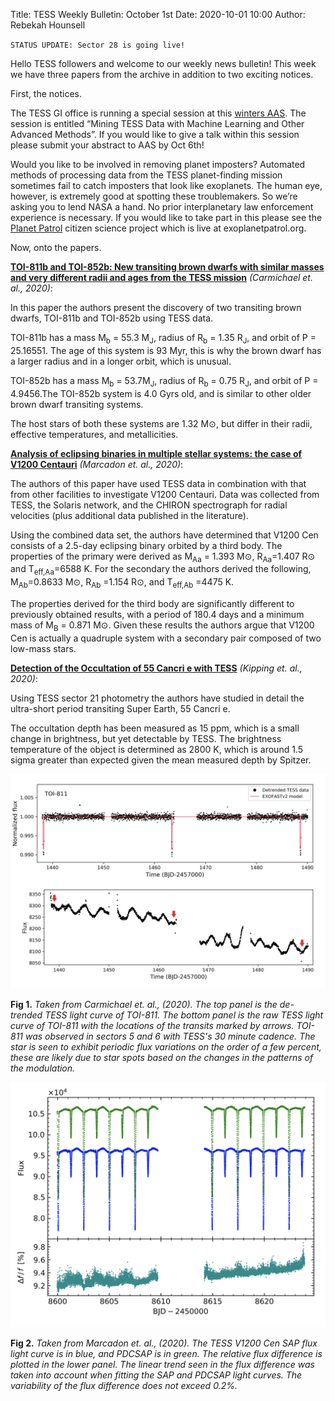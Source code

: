 Title: TESS Weekly Bulletin: October 1st
Date: 2020-10-01 10:00
Author: Rebekah Hounsell

`STATUS UPDATE: Sector 28 is going live!`

Hello TESS followers and welcome to our weekly news bulletin! This week we have three papers from the archive in addition to two exciting notices. 

First, the notices.

The TESS GI office is running a special session at this [winters AAS](https://aas.org/meetings/aas237). The session is entitled “Mining TESS Data with Machine Learning and Other Advanced Methods”.  If you would like to give a talk within this session please submit your abstract to AAS by Oct 6th!

Would you like to be involved in removing planet imposters? Automated methods of processing data from the TESS planet-finding mission sometimes fail to catch imposters that look like exoplanets. The human eye, however, is extremely good at spotting these troublemakers. So we’re asking you to lend NASA a hand. No prior interplanetary law enforcement experience is necessary. If you would like to take part in this please see the [Planet Patrol](https://www.zooniverse.org/projects/marckuchner/planet-patrol?utm_source=Newsletter&utm_medium=Email&utm_campaign=announce29sep2020) citizen science project which is live at exoplanetpatrol.org.

Now, onto the papers.

**[TOI-811b and TOI-852b: New transiting brown dwarfs with similar masses and very different radii and ages from the TESS mission](
https://arxiv.org/abs/2009.13515)** *(Carmichael et. al., 2020)*:

In this paper the authors present the discovery of two transiting brown dwarfs, TOI-811b and TOI-852b using TESS data.

TOI-811b has a mass M<sub>b</sub> = 55.3 M<sub>J</sub>, radius of R<sub>b</sub> = 1.35 R<sub>J</sub>, and orbit of P = 25.16551. The age of this system is 93 Myr, this is why the brown dwarf has a larger radius and in a longer orbit, which is unusual.

TOI-852b has a mass  M<sub>b</sub> = 53.7M<sub>J</sub>, radius of R<sub>b</sub> = 0.75 R<sub>J</sub>, and orbit of P = 4.9456.The TOI-852b system is 4.0 Gyrs old, and is similar to other older brown dwarf transiting systems.

The host stars of both these systems are 1.32 M⊙, but differ in their radii, effective temperatures, and metallicities. 

**[Analysis of eclipsing binaries in multiple stellar systems: the case of V1200 Centauri](https://arxiv.org/abs/2009.13496)** *(Marcadon et. al., 2020)*:

The authors of this paper have used TESS data in combination with that from other facilities to investigate V1200 Centauri. Data was collected from TESS, the Solaris network, and the CHIRON spectrograph for radial velocities (plus additional data published in  the literature).

Using the combined data set, the authors have determined that V1200 Cen consists of a 2.5-day eclipsing binary orbited by a third body. The properties of the primary were derived as M<sub>Aa</sub> = 1.393 M⊙, R<sub>Aa</sub>=1.407 R⊙ and T<sub>eff,Aa</sub>=6588 K. For the secondary the authors derived the following, M<sub>Ab</sub>=0.8633 M⊙, R<sub>Ab</sub> =1.154 R⊙, and T<sub>eff,Ab</sub> =4475 K.

The properties derived for the third body are significantly different to previously obtained results, with a period of 180.4 days and a minimum mass of M<sub>B</sub> = 0.871 M⊙. Given these results the authors argue that V1200 Cen is actually a quadruple system with a secondary pair composed of two low-mass stars.

**[Detection of the Occultation of 55 Cancri e with TESS](https://arxiv.org/abs/2009.12601)** *(Kipping et. al., 2020)*:

Using TESS sector 21 photometry the authors have studied in detail the ultra-short period transiting Super Earth, 55 Cancri e.

The occultation depth has been measured as 15 ppm, which is a small change in brightness, but yet detectable by TESS. The brightness temperature of the object is determined as 2800 K, which is around 1.5 sigma greater than expected given the mean measured depth by Spitzer.

![Carmichael](images/news/Carmichael_2020.png)

**Fig 1.** *Taken from Carmichael et. al., (2020). The top panel is the de-trended TESS light curve of TOI-811. The bottom panel is the raw TESS light curve of TOI-811 with the locations of the transits marked by arrows.  TOI-811 was observed in sectors 5 and 6 with TESS's 30 minute cadence. The star is seen to exhibit periodic flux variations on the order of a few percent, these are likely due to star spots based on the changes in the patterns of the modulation.*

![Marcano](images/news/Marcano_2020.png)

**Fig 2.** *Taken from Marcadon et. al., (2020). The TESS V1200 Cen SAP flux light curve is in blue, and PDCSAP is in green. The relative flux difference is plotted in the lower panel. The linear trend seen in the flux difference was taken into account when fitting the SAP and PDCSAP light curves. The variability of the flux difference does not exceed 0.2%.* 
